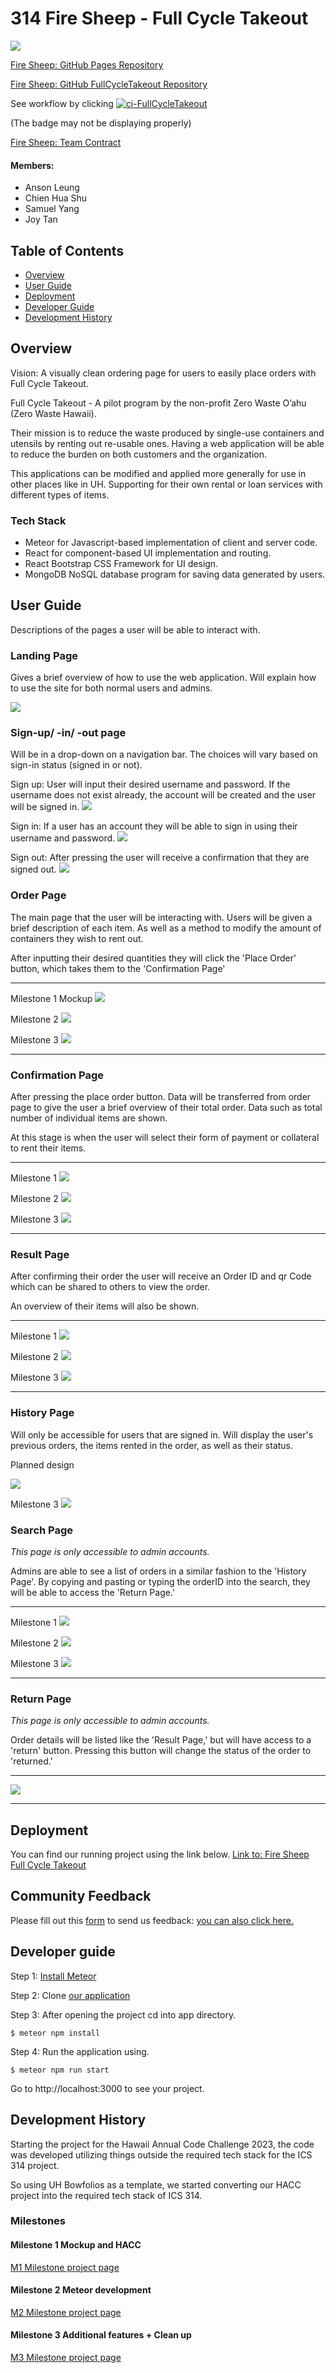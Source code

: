 # 314 Fire Sheep - Full Cycle Takeout

![](doc/FireSheep-FCTWhite.png)

<a href="https://github.com/314FireSheep/314FireSheep.github.io" target="_blank">Fire Sheep: GitHub Pages Repository</a>

<a href="https://github.com/314FireSheep/FullCycleTakeout" target="_blank">Fire Sheep: GitHub FullCycleTakeout Repository</a>

See workflow by clicking
[![ci-FullCycleTakeout](https://github.com/314firesheep/FullCycleTakeout/actions/workflows/ci.yml/badge.svg)](https://github.com/314firesheep/FullCycleTakeout/actions/workflows/ci.yml)

(The badge may not be displaying properly)

<a href="https://docs.google.com/document/d/14e3PUx9-a2lmzZ4E8buuaetMcWakf2GQPMhze3hWj8s/edit?usp=sharing" target="_blank">Fire Sheep: Team Contract</a>

#### Members:

- Anson Leung
- Chien Hua Shu
- Samuel Yang
- Joy Tan

## Table of Contents
* [Overview](#overview)
* [User Guide](#user-guide)
* [Deployment](#deployment)
* [Developer Guide](#developer-guide)
* [Development History](#development-history)

## Overview

Vision: A visually clean ordering page for users to easily place orders with Full Cycle Takeout.

Full Cycle Takeout - A pilot program by the non-profit Zero Waste O’ahu (Zero Waste Hawaii).

Their mission is to reduce the waste produced by single-use containers and utensils by renting out re-usable ones. Having a web application will be able to reduce the burden on both customers and the organization.

This applications can be modified and applied more generally for use in other places like in UH. Supporting for their own rental or loan services with different types of items.

### Tech Stack

- Meteor for Javascript-based implementation of client and server code.
- React for component-based UI implementation and routing.
- React Bootstrap CSS Framework for UI design.
- MongoDB NoSQL database program for saving data generated by users.

## User Guide
Descriptions of the pages a user will be able to interact with.

### Landing Page
Gives a brief overview of how to use the web application. Will explain how to use the site for both normal users and admins.

![](doc/Landing-Final.png)

### Sign-up/ -in/ -out page
Will be in a drop-down on a navigation bar. The choices will vary based on sign-in status (signed in or not).

Sign up: User will input their desired username and password. If the username does not exist already, the account will be created and the user will be signed in.
![](doc/Register-Final.png)

Sign in: If a user has an account they will be able to sign in using their username and password.
![](doc/Login-Final.png)

Sign out: After pressing  the user will receive a confirmation that they are signed out.
![](doc/Signout-Final.png)

### Order Page
The main page that the user will be interacting with. Users will be given a brief description of each item. As well as a method to modify the amount of containers they wish to rent out.

After inputting their desired quantities they will click the 'Place Order' button, which takes them to the 'Confirmation Page' 

***
Milestone 1 Mockup
![](doc/Order-Prototype1.png)

Milestone 2
![](doc/Order-Prototype2.png)

Milestone 3
![](doc/Order-Final.png)

***

### Confirmation Page
After pressing the place order button.
Data will be transferred from order page to give the user a brief overview of their total order. Data such as total number of individual items are shown.

At this stage is when the user will select their form of payment or collateral to rent their items.

***
Milestone 1
![](doc/Confirmation-Prototype1.png)

Milestone 2
![](doc/Confirmation-Prototype2.png)

Milestone 3
![](doc/Confirmation-Final.png)

***

### Result Page
After confirming their order the user will receive an Order ID and qr Code which can be shared to others to view the order.

An overview of their items will also be shown.

***
Milestone 1
![](doc/Result-Prototype1.png)

Milestone 2
![](doc/Result-Prototype2.png)

Milestone 3
![](doc/Result-Final.png)

***

### History Page
Will only be accessible for users that are signed in. Will display the user's previous orders, the items rented in the order, as well as their status.

Planned design

![](doc/History-Prototype1.png)

Milestone 3
![](doc/History-Final.png)

### Search Page
_This page is only accessible to admin accounts._ 

Admins are able to see a list of orders in a similar fashion to the 'History Page'. By copying and pasting or typing the orderID into the search, they will be able to access the 'Return Page.' 
***
Milestone 1
![](doc/Search-Prototype1.png)

Milestone 2
![](doc/Search-Prototype2.png)

Milestone 3
![](doc/Search-Final.png)

***

### Return Page
_This page is only accessible to admin accounts._

Order details will be listed like the 'Result Page,' but will have access to a 'return' button. Pressing this button will change the status of the order to 'returned.' 

***
![](doc/Return-Final.png)

***

## Deployment
You can find our running project using the link below.
<a href="https://firesheep.me/order" target="_blank">Link to: Fire Sheep Full Cycle Takeout</a>

## Community Feedback

Please fill out this [form](https://forms.gle/wmMPXkb92VHSrshFA) to send us feedback: [you can also click here.](https://forms.gle/wmMPXkb92VHSrshFA)

## Developer guide

Step 1: [Install Meteor](https://docs.meteor.com/install.html)

Step 2: Clone [our application](https://github.com/314FireSheep/FullCycleTakeout)

Step 3: After opening the project cd into app directory.
```
$ meteor npm install
```
Step 4: Run the application using.
```
$ meteor npm run start
```
Go to http://localhost:3000 to see your project.

## Development History

Starting the project for the Hawaii Annual Code Challenge 2023, the code was developed utilizing things outside the required tech stack for the ICS 314 project. 

So using UH Bowfolios as a template, we started converting our HACC project into the required tech stack of ICS 314.

### Milestones

#### Milestone 1 Mockup and HACC
<a href="https://github.com/orgs/314FireSheep/projects/1" target="_blank">M1 Milestone project page</a>

#### Milestone 2 Meteor development
<a href="https://github.com/orgs/314FireSheep/projects/2">M2 Milestone project page</a>

#### Milestone 3 Additional features + Clean up
<a href="https://github.com/orgs/314FireSheep/projects/3">M3 Milestone project page</a>
